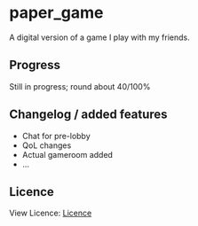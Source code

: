 # paper_game

A digital version of a game I play with my friends.

## Progress

Still in progress; round about 40/100%

## Changelog / added features
- Chat for pre-lobby
- QoL changes
- Actual gameroom added
- ...

## Licence

View Licence: 
[Licence](https://github.com/Schleimfresse/paper_game/blob/main/LICENSE)
